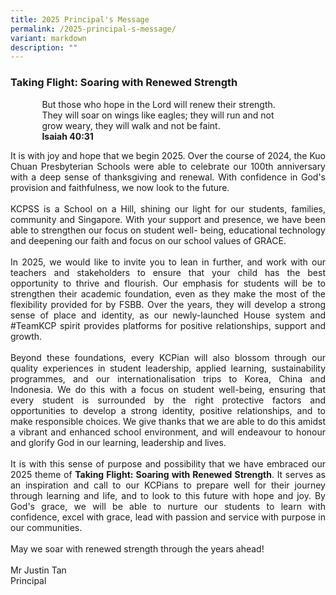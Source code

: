 ```yaml
---
title: 2025 Principal's Message
permalink: /2025-principal-s-message/
variant: markdown
description: ""
---
```

### Taking Flight: Soaring with Renewed Strength

<p style="margin-left:10%; margin-right:10%;"> But those who hope in the Lord will renew their strength. They will soar on wings like eagles; they will run and not grow weary, they will walk and not be faint.<br>
	<b>Isaiah 40:31</b>
</p>
<p style="text-align:justify">It is with joy and hope that we begin 2025. Over the course of 2024, the Kuo Chuan Presbyterian Schools were able to celebrate our 100th anniversary with a deep sense of thanksgiving and renewal. With confidence in God's provision and faithfulness, we now look to the future.<br><br>
KCPSS is a School on a Hill, shining our light for our students, families, community and Singapore. With your support and presence, we have been able to strengthen our focus on student well- being, educational technology and deepening our faith and focus on our school values of GRACE.<br><br>
In 2025, we would like to invite you to lean in further, and work with our teachers and stakeholders to ensure that your child has the best opportunity to thrive and flourish. Our emphasis for students will be to strengthen their academic foundation, even as they make the most of the flexibility provided for by FSBB. Over the years, they will develop a strong sense of place and identity, as our newly-launched House system and #TeamKCP spirit provides platforms for positive relationships, support and growth.<br><br>Beyond these foundations, every KCPian will also blossom through our quality experiences in student leadership, applied learning, sustainability programmes, and our internationalisation trips to Korea, China and Indonesia. We do this with a focus on student well-being, ensuring that every student is surrounded by the right protective factors and opportunities to develop a strong identity, positive relationships, and to make responsible choices. We give thanks that we are able to do this amidst a vibrant and enhanced school environment, and will endeavour to honour and glorify God in our learning, leadership and lives.<br><br>It is with this sense of purpose and possibility that we have embraced our 2025 theme of <b>Taking Flight: Soaring with Renewed Strength</b>. It serves as an inspiration and call to our KCPians to prepare well for their journey through learning and life, and to look to this future with hope and joy. By God's grace, we will be able to nurture our students to learn with confidence, excel with grace, lead with passion and service with purpose in our communities.<br><br>	May we soar with renewed strength through the years ahead!<br><br>Mr Justin Tan<br>
Principal
</p>